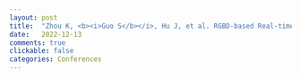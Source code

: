 ```yaml
---
layout: post
title:  "Zhou K, <b><i>Guo S</b></i>, Hu J, et al. RGBD-based Real-time Volumetric Reconstruction System: Architecture Design and Implementation[C]//2022 IEEE International Conference on Visual Communications and Image Processing (VCIP). IEEE, 2022: 1-5. [CCF-C, <a href="https://ieeexplore.ieee.org/abstract/document/10008839">Link</a>]"
date:   2022-12-13
comments: true
clickable: false
categories: Conferences
---
```


